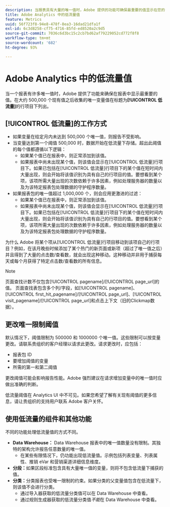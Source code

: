 ```yaml
---
description: 当报表具有大量的唯一值时，Adobe 提供的功能可确保最重要的值显示在您的报表中。
title: Adobe Analytics 中的低流量值
feature: Metrics
uuid: 56f723f8-94e8-478f-8ea3-16dad21dfa1f
exl-id: 6c3d8258-cf75-4716-85fd-ed8520a2c9d5
source-git-commit: 7036c6d3bc15c2cb7bd62af79229052cd772f8f8
workflow-type: tm+mt
source-wordcount: '682'
ht-degree: 93%

---
```


# Adobe Analytics 中的低流量值

当一个报表有许多唯一值时，Adobe 提供了功能来确保在报表中显示最重要的值。在大约 500,000 个现有值之后收集的唯一变量值在标题为&#x200B;**[!UICONTROL 低流量]**&#x200B;的行项目下列出。

## [!UICONTROL 低流量]的工作方式

* 如果变量在给定月内未达到 500,000 个唯一值，则报告不受影响。
* 当变量达到第一个阈值 500,000 时，数据开始在低流量下存储。超出此阈值的每个值都遵循以下逻辑：
   * 如果某个值已在报表中，则正常添加到该值。
   * 如果报表中尚未出现某个值，则该值会显示在[!UICONTROL 低流量]行项目下。如果已包括在[!UICONTROL 低流量]行项目下的某个值在短时间内大量出现，则会开始将该值识别为具有自己的行项目的值。要想看到某个项，该项所需大量出现的次数依赖于许多因素，例如处理服务器的数量以及为该特定报表包处理数据的守护程序数量。
* 如果报表包的唯一值超过 1,000,000 个，则会应用更激进的过滤：
   * 如果某个值已在报表中，则正常添加到该值。
   * 如果报表中尚未出现某个值，则该值会显示在[!UICONTROL 低流量]行项目下。如果已包括在[!UICONTROL 低流量]行项目下的某个值在短时间内大量出现，则会开始将该值识别为具有自己的行项目的值。要想看到某个项，该项所需大量出现的次数依赖于许多因素，例如处理服务器的数量以及为该特定报表包处理数据的守护程序数量。

为什么 Adobe 将某个项从[!UICONTROL 低流量]行项目移动到该项自己的行项目？例如，在该月晚些时候添加了某个热门的新页面或新项（超过了唯一值之后）并且得到了大量的点击数/查看数，就会出现这种移动。这种移动并非用于捕获每天或每个月获得了特定点击数/查看数的所有信息。

>[!NOTE]
>页面查找计数不仅包含[!UICONTROL pagename]/[!UICONTROL page_url]的值。 页面查找表包含多个列/字段，如[!UICONTROL pagename]、[!UICONTROL first_hit_pagename]/[!UICONTROL page_url]、[!UICONTROL visit_pagename]/[!UICONTROL page_url]和点击上下文（旧的Clickmap数据）。

## 更改唯一限制阈值

默认情况下，阈值限制为 500000 和 1000000 个唯一值。这些限制可以按变量更改。请联系贵组织的客户经理以请求此更改。请求更改时，应包括：

* 报表包 ID
* 要增加阈值的变量
* 所需的第一和第二阈值

更改阈值可能会影响报告性能。Adobe 强烈建议在请求增加变量中的唯一值时应做出准确的判断。

低流量阈值在 Analytics UI 中不可见。如果您希望了解有关现有阈值的更多信息，请让贵组织的支持用户联系 Adobe 客户关怀。

## 使用低流量的组件和其他功能

不同的功能处理低流量值的方式不同。

* **Data Warehouse：** Data Warehouse 报表中的唯一值数量没有限制。其独特的架构允许报告任意数量的唯一值。
   * 在某些有限情况下，仍功能出现低流量值。示例包括列表变量、列表属性、推销 eVar 和营销渠道详细信息维度。
* **分段：**&#x200B;如果区段标准包含具有大量唯一值的变量，则将不包含低流量下捕获的值。
* **分类：**&#x200B;分类报表也受唯一限制的约束。如果分类的父变量值包含在低流量下，则该值不会进行分类。
   * 通过导入器获取的低流量分类值可以在 Data Warehouse 中查看。<!-- AN-115871 -->
   * 通过规则生成器获取的低流量分类值&#x200B;*不能*&#x200B;在 Data Warehouse 中查看。<!-- AN-122872 -->
